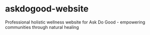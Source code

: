 # askdogood-website
Professional holistic wellness website for Ask Do Good - empowering communities through natural healing
